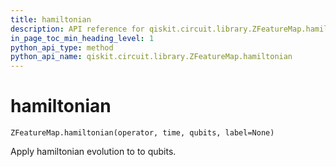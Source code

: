 ```yaml
---
title: hamiltonian
description: API reference for qiskit.circuit.library.ZFeatureMap.hamiltonian
in_page_toc_min_heading_level: 1
python_api_type: method
python_api_name: qiskit.circuit.library.ZFeatureMap.hamiltonian
---
```


# hamiltonian

<span id="qiskit.circuit.library.ZFeatureMap.hamiltonian" />

`ZFeatureMap.hamiltonian(operator, time, qubits, label=None)`

Apply hamiltonian evolution to to qubits.

